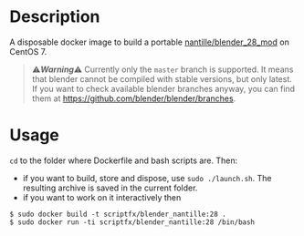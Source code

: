 # Description
A disposable docker image to build a portable [nantille/blender_28_mod](https://github.com/nantille/blender_28_mod) on CentOS 7.

> ⚠**_Warning_**⚠ Currently only the `master` branch is supported. It means that blender cannot be compiled with stable versions, but only latest.  
> If you want to check available blender branches anyway, you can find them at https://github.com/blender/blender/branches.

# Usage
`cd` to the folder where Dockerfile and bash scripts are. Then:

- if you want to build, store and dispose, use `sudo ./launch.sh`. The resulting archive is saved in the current folder.
- if you want to work on it interactively then
```
$ sudo docker build -t scriptfx/blender_nantille:28 .
$ sudo docker run -ti scriptfx/blender_nantille:28 /bin/bash
```

